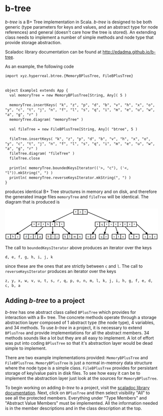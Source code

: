 b-tree
======

*b-tree* is a B+ Tree implementation in Scala. *b-tree* is designed to be both generic (type parameters for keys and values, and an abstract type for node references) and general (doesn't care how the tree is stored). An extending class needs to implement a number of simple methods and node type that provide storage abstraction.

Scaladoc library documentation can be found at http://edadma.github.io/b-tree.

As an example, the following code

    import xyz.hyperreal.btree.{MemoryBPlusTree, FileBPlusTree}


    object Example1 extends App {
      val memoryTree = new MemoryBPlusTree[String, Any]( 5 )
      
      memoryTree.insertKeys( "k", "z", "p", "d", "b", "v", "h", "x", "o", "y", "c", "t", "j", "n", "f", "l", "s", "q", "i", "m", "e", "u", "w", "a", "g", "r" )
      memoryTree.diagram( "memoryTree" )
      
      val fileTree = new FileBPlusTree[String, Any]( "btree", 5 )
      
      fileTree.insertKeys( "k", "z", "p", "d", "b", "v", "h", "x", "o", "y", "c", "t", "j", "n", "f", "l", "s", "q", "i", "m", "e", "u", "w", "a", "g", "r" )
      fileTree.diagram( "fileTree" )
      fileTree.close
	
      println( memoryTree.boundedKeysIterator(('>, "c"), ('<, "l")).mkString(", ") )
      println( memoryTree.reverseKeysIterator.mkString(", ") )
    }
	
produces identical B+ Tree structures in memory and on disk, and therefore the generated image files `memoryTree` and `fileTree` will be identical. The diagram that is produced is

![tree](tree1.png)

The call to `boundedKeysIterator` above produces an iterator over the keys

    d, e, f, g, h, i, j, k
    
since these are the ones that are strictly between `c` and `l`. The call to `reverseKeysIterator` produces an iterator over the keys

    z, y, x, w, v, u, t, s, r, q, p, o, n, m, l, k, j, i, h, g, f, e, d, c, b, a

Adding *b-tree* to a project
----------------------------

*b-tree* has one abstract class called `BPlusTree` which provides for interaction with a B+ tree. The concrete methods operate through a storage abstraction layer composed of 1 abstract type (the node type), 4 variables, and 34 methods. To use *b-tree* in a project, it is necessary to extend `BPlusTree` and provide implementations for all the abstract members. 34 methods sounds like a lot but they are all easy to implement. A lot of effort was put into coding `BPlusTree` so that it's abstraction layer would be dead simple to implement.

There are two example implementations provided: `MemoryBPlusTree` and `FileBPlusTree`. `MemoryBPlusTree` is just a normal in-memory data structure where the node type is a simple class. `FileBPlusTree` provides for persistant storage of key/value pairs in disk files. To see how easy it can be to implement the abstraction layer just look at the sources for `MemoryBPlusTree`.

To begin working on adding *b-tree* to a project, visit the [scaladoc library documentation](http://edadma.github.io/b-tree). Next, click on `BPlusTree` and then select visibility "All" to see all the protected members. Everything under "Type Members" and "Abstract Value Members" must be implemented. All the information needed is in the member descriptions and in the class description at the top.